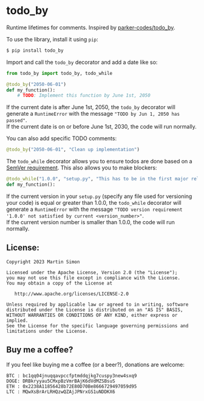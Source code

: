 # todo_by

Runtime lifetimes for comments. Inspired by
[parker-codes/todo_by](https://github.com/parker-codes/todo_by).

To use the library, install it using `pip`:


```bash
$ pip install todo_by

```

Import and call the `todo_by` decorator and add a date like so:

```python
from todo_by import todo_by, todo_while

@todo_by("2050-06-01")
def my_function():
    # TODO: Implement this function by June 1st, 2050
```

If the current date is after June 1st, 2050, the `todo_by` decorator will
generate a `RuntimeError` with the message `"TODO by Jun 1, 2050 has passed"`.  
If the current date is on or before June 1st, 2030, the code will run normally.

You can also add specific TODO comments:

```python
@todo_by("2050-06-01", "Clean up implementation")
```

The `todo_while` decorator allows you to ensure todos are done based on a [SemVer
requirement](https://semver.org/). This also allows you to make blockers:

```python
@todo_while("1.0.0", "setup.py", "This has to be in the first major release")
def my_function():
```

If the current version in your `setup.py` (specify any file used for versioning
your code) is equal or greater than 1.0.0, the `todo_while` decorator will
generate a `RuntimeError` with the message 
`"TODO version requirement '1.0.0' not satisfied by current <version_number>"`.  
If the current version number is smaller than 1.0.0, the code will run normally.

## License:

```
Copyright 2023 Martin Simon

Licensed under the Apache License, Version 2.0 (the "License");
you may not use this file except in compliance with the License.
You may obtain a copy of the License at

   http://www.apache.org/licenses/LICENSE-2.0

Unless required by applicable law or agreed to in writing, software
distributed under the License is distributed on an "AS IS" BASIS,
WITHOUT WARRANTIES OR CONDITIONS OF ANY KIND, either express or implied.
See the License for the specific language governing permissions and
limitations under the License.
```

## Buy me a coffee?

If you feel like buying me a coffee (or a beer?), donations are welcome:

```
BTC : bc1qq04jnuqqavpccfptmddqjkg7cuspy3new4sxq9
DOGE: DRBkryyau5CMxpBzVmrBAjK6dVdMZSBsuS
ETH : 0x2238A11856428b72E80D70Be8666729497059d95
LTC : MQwXsBrArLRHQzwQZAjJPNrxGS1uNDDKX6
```
